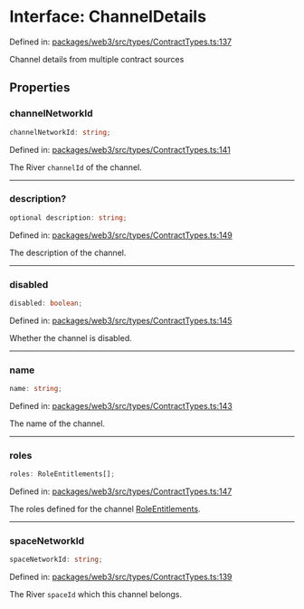 # Interface: ChannelDetails

Defined in: [packages/web3/src/types/ContractTypes.ts:137](https://github.com/towns-protocol/towns/blob/0db1fd0ac7258e8db8cedfb6183e8eade8284fa1/packages/web3/src/types/ContractTypes.ts#L137)

Channel details from multiple contract sources

## Properties

### channelNetworkId

```ts
channelNetworkId: string;
```

Defined in: [packages/web3/src/types/ContractTypes.ts:141](https://github.com/towns-protocol/towns/blob/0db1fd0ac7258e8db8cedfb6183e8eade8284fa1/packages/web3/src/types/ContractTypes.ts#L141)

The River `channelId` of the channel.

***

### description?

```ts
optional description: string;
```

Defined in: [packages/web3/src/types/ContractTypes.ts:149](https://github.com/towns-protocol/towns/blob/0db1fd0ac7258e8db8cedfb6183e8eade8284fa1/packages/web3/src/types/ContractTypes.ts#L149)

The description of the channel.

***

### disabled

```ts
disabled: boolean;
```

Defined in: [packages/web3/src/types/ContractTypes.ts:145](https://github.com/towns-protocol/towns/blob/0db1fd0ac7258e8db8cedfb6183e8eade8284fa1/packages/web3/src/types/ContractTypes.ts#L145)

Whether the channel is disabled.

***

### name

```ts
name: string;
```

Defined in: [packages/web3/src/types/ContractTypes.ts:143](https://github.com/towns-protocol/towns/blob/0db1fd0ac7258e8db8cedfb6183e8eade8284fa1/packages/web3/src/types/ContractTypes.ts#L143)

The name of the channel.

***

### roles

```ts
roles: RoleEntitlements[];
```

Defined in: [packages/web3/src/types/ContractTypes.ts:147](https://github.com/towns-protocol/towns/blob/0db1fd0ac7258e8db8cedfb6183e8eade8284fa1/packages/web3/src/types/ContractTypes.ts#L147)

The roles defined for the channel [RoleEntitlements](RoleEntitlements.md).

***

### spaceNetworkId

```ts
spaceNetworkId: string;
```

Defined in: [packages/web3/src/types/ContractTypes.ts:139](https://github.com/towns-protocol/towns/blob/0db1fd0ac7258e8db8cedfb6183e8eade8284fa1/packages/web3/src/types/ContractTypes.ts#L139)

The River `spaceId` which this channel belongs.
